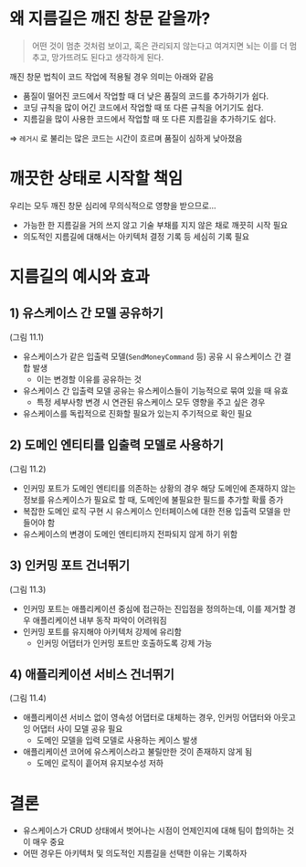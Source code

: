 # 왜 지름길은 깨진 창문 같을까?

> 어떤 것이 멈춘 것처럼 보이고, 혹은 관리되지 않는다고 여겨지면
뇌는 이를 더 멈추고, 망가뜨려도 된다고 생각하게 된다.
> 

깨진 창문 법칙이 코드 작업에 적용될 경우 의미는 아래와 같음

- 품질이 떨어진 코드에서 작업할 때 더 낮은 품질의 코드를 추가하기가 쉽다.
- 코딩 규칙을 많이 어긴 코드에서 작업할 때 또 다른 규칙을 어기기도 쉽다.
- 지름길을 많이 사용한 코드에서 작업할 때 또 다른 지름길을 추가하기도 쉽다.

⇒ `레거시` 로 불리는 많은 코드는 시간이 흐르며 품질이 심하게 낮아졌음

# 깨끗한 상태로 시작할 책임

우리는 모두 깨진 창문 심리에 무의식적으로 영향을 받으므로…

- 가능한 한 지름길을 거의  쓰지 않고 기술 부채를 지지 않은 채로 깨끗히 시작 필요
- 의도적인 지름길에 대해서는 아키텍처 결정 기록 등 세심히 기록 필요

# 지름길의 예시와 효과

## 1) 유스케이스 간 모델 공유하기

(그림 11.1)

- 유스케이스가 같은 입출력 모델(`SendMoneyCommand` 등) 공유 시 유스케이스 간 결합 발생
    - 이는 변경할 이유를 공유하는 것
- 유스케이스 간 입출력 모델 공유는 유스케이스들이 기능적으로 묶여 있을 때 유효
    - 특정 세부사항 변경 시 연관된 유스케이스 모두 영향을 주고 싶은 경우
- 유스케이스를 독립적으로 진화할 필요가 있는지 주기적으로 확인 필요

## 2) 도메인 엔티티를 입출력 모델로 사용하기

(그림 11.2)

- 인커밍 포트가 도메인 엔티티를 의존하는 상황의 경우 해당 도메인에 존재하지 않는 정보를 유스케이스가 필요로 할 때, 도메인에 불필요한 필드를 추가할 확률 증가
- 복잡한 도메인 로직 구현 시 유스케이스 인터페이스에 대한 전용 입출력 모델을 만들어야 함
- 유스케이스의 변경이 도메인 엔티티까지 전파되지 않게 하기 위함

## 3) 인커밍 포트 건너뛰기

(그림 11.3)

- 인커밍 포트는 애플리케이션 중심에 접근하는 진입점을 정의하는데,
이를 제거할 경우 애플리케이션 내부 동작 파악이 어려워짐
- 인커밍 포트를 유지해야 아키텍처 강제에 유리함
    - 인커밍 어댑터가 인커밍 포트만 호출하도록 강제 가능

## 4) 애플리케이션 서비스 건너뛰기

(그림 11.4)

- 애플리케이션 서비스 없이 영속성 어댑터로 대체하는 경우,
인커밍 어댑터와 아웃고잉 어댑터 사이 모델 공유 필요
    - 도메인 모델을 입력 모델로 사용하는 케이스 발생
- 애플리케이션 코어에 유스케이스라고 불릴만한 것이 존재하지 않게 됨
    - 도메인 로직이 흩어져 유지보수성 저하

# 결론

- 유스케이스가 CRUD 상태에서 벗어나는 시점이 언제인지에 대해 팀이 합의하는 것이 매우 중요
- 어떤 경우든 아키텍처 및 의도적인 지름길을 선택한 이유는 기록하자
